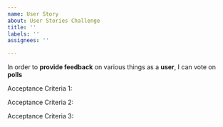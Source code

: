 ```yaml
---
name: User Story
about: User Stories Challenge
title: ''
labels: ''
assignees: ''

---
```


In order to **provide feedback** on various things as a **user**, I can vote on **polls**

Acceptance Criteria 1:

Acceptance Criteria 2:

Acceptance Criteria 3:
